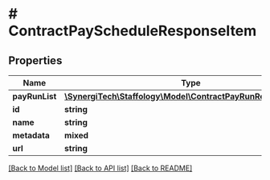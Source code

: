 # # ContractPayScheduleResponseItem

## Properties

Name | Type | Description | Notes
------------ | ------------- | ------------- | -------------
**payRunList** | [**\SynergiTech\Staffology\Model\ContractPayRunResponseItem[]**](ContractPayRunResponseItem.md) |  | [optional]
**id** | **string** |  | [optional]
**name** | **string** |  | [optional]
**metadata** | **mixed** |  | [optional]
**url** | **string** |  | [optional]

[[Back to Model list]](../../README.md#models) [[Back to API list]](../../README.md#endpoints) [[Back to README]](../../README.md)
